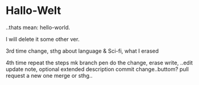 # Hallo-Welt

..thats mean: hello-world.

I will delete it some other ver.

3rd time change, sthg about language & Sci-fi, what I erased

4th time repeat the steps
mk branch
pen
do the change, erase write, ..edit
update note, optional extended description
commit change..buttom?
pull request a new one
merge or sthg..
